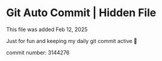 # Git Auto Commit | Hidden File

This file was added Feb 12, 2025

Just for fun and keeping my daily git commit active 🤪

commit number: 3144276
